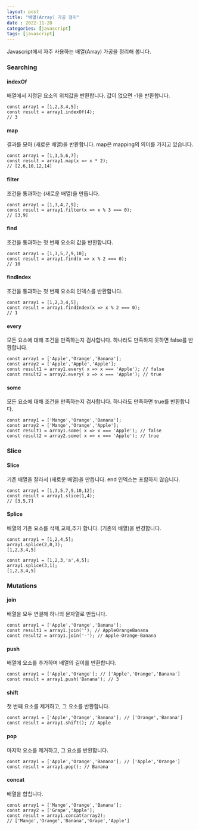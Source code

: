 ```yaml
---
layout: post
title: "배열(Array) 가공 정리"
date : 2022-11-28
categories: [javascript]
tags: [javascript]
---
```


Javascript에서 자주 사용하는 배열(Array) 가공을 정리해 봅니다.

### Searching

#### indexOf

배열에서 지정된 요소의 위치값을 반환합니다.
값이 없으면 -1을 반환합니다.

```
const array1 = [1,2,3,4,5];
const result = array1.indexOf(4);
// 3
```

#### map

결과를 모아 (새로운 배열)을 반환합니다.
map은 mapping의 의미를 가지고 있습니다.

```
const array1 = [1,3,5,6,7];
const result = array1.map(x => x * 2); 
// [2,6,10,12,14]
```

#### filter

조건을 통과하는 (새로운 배열)을 만듭니다.

```
const array1 = [1,3,4,7,9];
const result = array1.filter(x => x % 3 === 0);
// [3,9]
```

#### find

조건을 통과하는 첫 번째 요소의 값을 반환합니다.

```
const array1 = [1,3,5,7,9,10];
const result = array1.find(x => x % 2 === 0);
// 10
```

#### findIndex

조건을 통과하는 첫 번째 요소의 인덱스를 반환합니다.
```
const array1 = [1,2,3,4,5];
const result = array1.findIndex(x => x % 2 === 0);
// 1
```

#### every

모든 요소에 대해 조건을 만족하는지 검사합니다.
하나라도 만족하지 못하면 false를 반환합니다.

```
const array1 = ['Apple','Orange','Banana'];
const array2 = ['Apple','Apple','Apple'];
const result1 = array1.every( x => x === 'Apple'); // false
const result2 = array2.every( x => x === 'Apple'); // true
```

#### some
모든 요소에 대해 조건을 만족하는지 검사합니다.
하나라도 만족하면 true를 반환합니다.

```
const array1 = ['Mango','Orange','Banana'];
const array2 = ['Mango','Orange','Apple'];
const result1 = array1.some( x => x === 'Apple'); // false
const result2 = array2.some( x => x === 'Apple'); // true
```


### Slice

#### Slice

기존 배열을 잘라서 (새로운 배열)을 만듭니다.
end 인덱스는 포함하지 않습니다.

```
const array1 = [1,3,5,7,9,10,12];
const result = array1.slice(1,4);
// [3,5,7]
```

#### Splice

배열의 기존 요소를 삭제,교체,추가 합니다.
(기존의 배열)을 변경합니다.

```
const array1 = [1,2,4,5];
array1.splice(2,0,3);
[1,2,3,4,5]
```

```
const array1 = [1,2,3,'a',4,5];
array1.splice(3,1);
[1,2,3,4,5]
```

### Mutations

#### join

배열을 모두 연결해 하나의 문자열로 만듭니다.

```
const array1 = ['Apple','Orange','Banana'];
const result1 = array1.join(''); // AppleOrangeBanana
const result2 = array1.join('-'); // Apple-Orange-Banana
```

#### push

배열에 요소를 추가하며 배열의 길이를 반환합니다.

```
const array1 = ['Apple','Orange']; // ['Apple','Orange','Banana']
const result = array1.push('Banana'); // 3
```

#### shift

첫 번째 요소를 제거하고, 그 요소를 반환합니다.

```
const array1 = ['Apple','Orange','Banana']; // ['Orange','Banana']
const result = array1.shift(); // Apple
```

#### pop

마지막 요소를 제거하고, 그 요소를 반환합니다.

```
const array1 = ['Apple','Orange','Banana']; // ['Apple','Orange']
const result = array1.pop(); // Banana
```

#### concat

배열을 합칩니다.


```
const array1 = ['Mango','Orange','Banana'];
const array2 = ['Grape','Apple'];
const result = array1.concat(array2);
// ['Mango','Orange','Banana','Grape','Apple']
```

